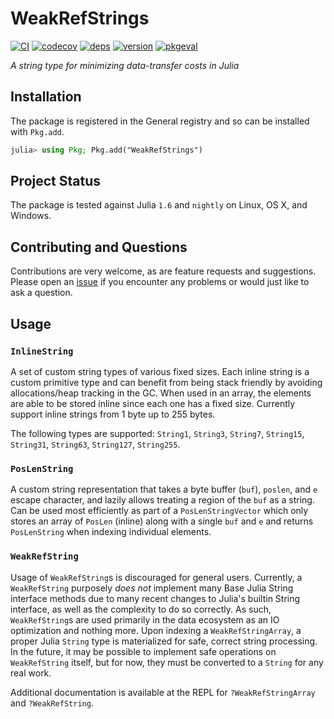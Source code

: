 
# WeakRefStrings

[![CI](https://github.com/JuliaData/WeakRefStrings.jl/workflows/CI/badge.svg)](https://github.com/JuliaData/WeakRefStrings.jl/actions?query=workflow%3ACI)
[![codecov](https://codecov.io/gh/JuliaData/WeakRefStrings.jl/branch/master/graph/badge.svg)](https://codecov.io/gh/JuliaData/WeakRefStrings.jl)
[![deps](https://juliahub.com/docs/WeakRefStrings/deps.svg)](https://juliahub.com/ui/Packages/WeakRefStrings/muGbw?t=2)
[![version](https://juliahub.com/docs/WeakRefStrings/version.svg)](https://juliahub.com/ui/Packages/WeakRefStrings/muGbw)
[![pkgeval](https://juliahub.com/docs/WeakRefStrings/pkgeval.svg)](https://juliahub.com/ui/Packages/WeakRefStrings/muGbw)

*A string type for minimizing data-transfer costs in Julia*

## Installation

The package is registered in the General registry and so can be installed with `Pkg.add`.

```julia
julia> using Pkg; Pkg.add("WeakRefStrings")
```

## Project Status

The package is tested against Julia `1.6` and `nightly` on Linux, OS X, and Windows.

## Contributing and Questions

Contributions are very welcome, as are feature requests and suggestions. Please open an
[issue][issues-url] if you encounter any problems or would just like to ask a question.

[codecov-img]: https://codecov.io/gh/JuliaData/WeakRefStrings.jl/branch/master/graph/badge.svg
[codecov-url]: https://codecov.io/gh/JuliaData/WeakRefStrings.jl

[issues-url]: https://github.com/JuliaData/WeakRefStrings.jl/issues

## Usage

### `InlineString`

A set of custom string types of various fixed sizes. Each inline string is a
custom primitive type and can benefit from being stack friendly by avoiding
allocations/heap tracking in the GC. When used in an array, the elements are
able to be stored inline since each one has a fixed size. Currently support
inline strings from 1 byte up to 255 bytes.

The following types are supported: `String1`, `String3`, `String7`, `String15`,
`String31`, `String63`, `String127`, `String255`.

### `PosLenString`

A custom string representation that takes a byte buffer (`buf`), `poslen`, and
`e` escape character, and lazily allows treating a region of the `buf` as a
string. Can be used most efficiently as part of a `PosLenStringVector` which
only stores an array of `PosLen` (inline) along with a single `buf` and `e` and
returns `PosLenString` when indexing individual elements.

### `WeakRefString`

Usage of `WeakRefString`s is discouraged for general users. Currently, a
`WeakRefString` purposely _does not_ implement many Base Julia String interface
methods due to many recent changes to Julia's builtin String interface, as well
as the complexity to do so correctly. As such, `WeakRefString`s are used
primarily in the data ecosystem as an IO optimization and nothing more. Upon
indexing a `WeakRefStringArray`, a proper Julia `String` type is materialized
for safe, correct string processing. In the future, it may be possible to
implement safe operations on `WeakRefString` itself, but for now, they must be
converted to a `String` for any real work.

Additional documentation is available at the REPL for `?WeakRefStringArray` and
`?WeakRefString`.
